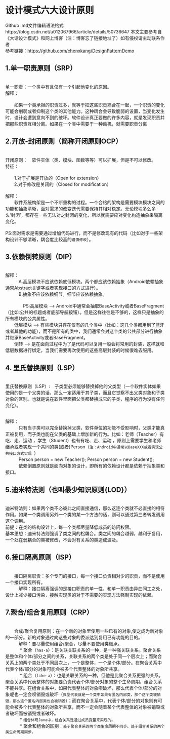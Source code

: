 # 设计模式六大设计原则

Github .md文件编辑语法格式https://blog.csdn.net/u012067966/article/details/50736647
本文主要参考自《大话设计模式》和网上博客（注：博客忘了链接地址了）如有侵权请主动联系作者
</br>参考链接：https://github.com/chenxkang/DesignPatternDemo

## 1.单一职责原则（SRP）
</br>单一职责：一个类中有且仅有一个引起他变化的原因。
</br>解释：  
</br>　　如果一个类承担的职责过多，就等于把这些职责耦合在一起，一个职责的变化可能会削弱或者抑制这个类的其他能力。这种耦合会导致脆弱的设置，当变化发生时，设计会遭到意向不到的破坏。软件设计真正要做的许多内容，就是发现职责并把那些职责互相分离。如果在一个类中需要于一种动机，就需要职责分离
  
  
## 2.开放-封闭原则（简称开闭原则OCP）
</br>开闭原则：　软件实体（类、模块、函数等等）可以扩展，但是不可以修改。
</br>特征：  
</br>　　1.对于扩展是开放的（Open for extension）
</br>　　2.对于修改是关闭的（Closed for modification）  
</br> 解释：
</br>　　软件系统构架是一个不断重构的过程。一个合格的架构是需要模块模块之间的功能和抽象清晰，面对需求的改变迭代需要保持其相对稳定。无论模块多么多么‘封闭’，都存在一些无法对之封闭的变化，所以就需要应对变化构造抽象来隔离变化。  
</br>PS:面对需求是需要通过增加代码进行，而不是修改现有的代码（比如对于一些架构设计不够清晰，耦合度比较高的`谨慎修改`）。

## 3.依赖倒转原则（DIP）
</br> 解释：
</br>　　　A.高层模块不应该依赖底低模块。两个都应该依赖抽象（Android依赖抽象通常Abstract关键字或者实现接口的方式进行）。
</br>　　　B.抽象不应该依赖细节。细节应该依赖抽象。   
</br>　　　　PS:高层模块 --> Android中通常会抽取BaseActivity或者BaseFragment（比如:公共的标题或者底部导航按钮）。但是这样往往是不够的，这样只是抽象的所有模块的公共属性。
  </br>　　低层模块 --> 有些模块只存在仅有的几个类中（比如：这几个类都用到了蓝牙或者其他的功能），而不是所有的类中，我们通常会对这个类的公共部分进行抽象并继承BaseActivity或者BaseFragment。
</br>　　倒转 --> 是在面向过程中为了是代码可以复用一般会将常用的封装，这样就和低层数据进行绑定，当我们需要再次使用的这些高层封装的时候很难去服用。
## 4. 里氏替换原则（LSP）
</br>里氏替换原则（LSP）:　子类型必须能够替换掉他的父类型（一个软件实体如果使用的是一个父类的话，那么一定适用于其子类，而且它觉察不出父类对象和子类对象的区别。也就是说在软件里面把父类都替换成它的子类，程序的行为没有任何变化）。

</br> 解释：
</br>　　　只有当子类可以完全替换掉父类，软件单位的功能不受影响时，父类才能真正被复用，而子类也能在父类的基础上增加新的行为。比如：老师（Teacher）有吃、走、运动 ，学生（Student）也有有吃、走、运动 ，原则上需要学生和老师继承或者实现一个共同的类(或者)Person（`注：Android中通常以BaseXXX或者实现公共接口方式实现 `）
</br>　　　Person person = new Teacher(); Person person = new Student();
</br>　　　依赖倒置原则就是面向对象的设计，即所有的依赖设计都是依赖于抽象类和接口。

## 5.迪米特法则（也叫最少知识原则{LOD}）
</br>   迪米特法则：如果两个类不必彼此之间直接通信，那么这连个类就不必直接的相符作用。如果一个类调用另外一个类的某一个方法的话，则可以通过第三者转发调用这个调用。 
</br>      前提：在类的结构设计上，每一个类都尽量降低成员的访问权限。
</br>      基本思想：迪米特法则强调了类之间的松耦合。类之间的耦合越弱，越利于复用，一个处在弱耦合的类被修改，不会对有关系的类造成波及。
## 6.接口隔离原则（ISP）
</br>　　接口隔离职责：多个专门的接口，每一个接口负责相对少的职责，而不是使用一个接口实现所有。
</br>　　　解释：接口隔离强调的是接口职责的单一性，和单一职责由异曲同工之处，设计上减少接口污染，接触实现类的对于不需要的实现方法强制实现的依赖。

## 7.聚合/组合复用原则（CRP）
</br>　　合成/聚合复用原则：在一个新的对象里使用一些已有的对象,使之成为新对象的一部分。新的对象通过向这些对象的委派达到复用已有功能的目的。
</br>　　　解释：要尽量使用组合/聚合，尽量不要使用类继承。
</br>　　　  * 聚合（`has-a`）：是关联关联关系的一种，是一种强关联关系。聚合关系是整体和个体/部分之间的关系，关联关系的两个类是处于同一个层次上；而聚合关系上的两个类处于不同层次上，一个是整体，一个是个体/部分。在聚合关系中代表个体/部分的对象可能会被多个代表整体的对象所共享。
</br>　　　  * 组合（`like-a`）：也是关联关系的一种，但他是比聚合关系更强的关系。聚合关系中代表整体的对象要负责代表个体/部分对象的整个生命周期，组合关系不能共享。在组合关系中，如果代表整体的对象呗破坏，那么代表个体/部分的对象呢也一定会呗销毁或破坏（`典型代表就是一个类中如果有匿名内部类，那个这个类被销毁，那么这个匿名内部类也会被销毁`）；而在聚合关系中，代表个体/部分的对象则有可能会被多个代表整体的对象所共享，而不一定会随着某个代表整体的对象被销毁或者破坏而被销毁或者破坏。
</br>　　　  * `组合体现Java中，组合关系是通过成员变量来实现的。`
</br>　　　  * 聚合和组合的区别：`处于聚合关系的两个类生命周期不同步。处于组合关系的两个类生命周期同步。`










